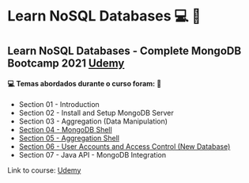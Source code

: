 # Learn NoSQL Databases 💻 :game_die:
## Learn NoSQL Databases - Complete MongoDB Bootcamp 2021 [Udemy](https://www.udemy.com/course/learn-nosql-databases-complete-mongodb-bootcamp-2019/)
#### :computer: Temas abordados durante o curso foram: :rocket:
- Section 01 - Introduction
- Section 02 - Install and Setup MongoDB Server
- Section 03 - Aggregation (Data Manipulation)
- [Section 04 - MongoDB Shell](https://github.com/romulovieira777/Learn_NoSQL_Databases/tree/main/Section%2004%20-%20MongoDB%20Shell)
- [Section 05 - Aggregation Shell](https://github.com/romulovieira777/Learn_NoSQL_Databases/tree/main/Section%2005%20-%20Aggregation%20Shell)
- [Section 06 - User Accounts and Access Control (New Database)](https://github.com/romulovieira777/Learn_NoSQL_Databases/tree/main/Section%2006%20-%20User%20Accounts%20and%20Access%20Control%20(New%20Database))
- Section 07 - Java API - MongoDB Integration

Link to course: [Udemy](https://www.udemy.com/course/learn-nosql-databases-complete-mongodb-bootcamp-2019/)